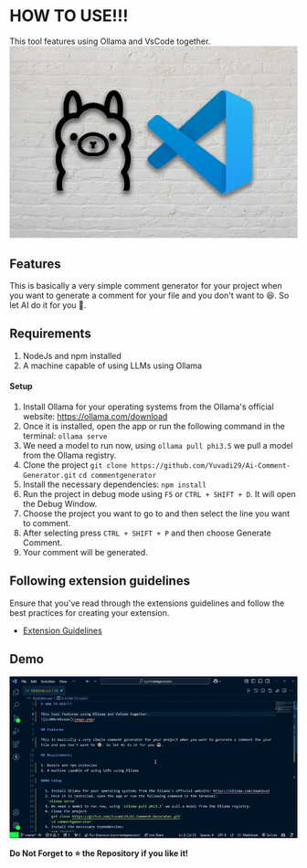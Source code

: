# HOW TO USE!!!

This tool features using Ollama and VsCode together.
![LLAMA+VScode](image.png)

## Features

This is basically a very simple comment generator for your project when you want to generate a comment for your file and you don't want to 😆. So let AI do it for you 🤖.

## Requirements

1. NodeJs and npm installed
2. A machine capable of using LLMs using Ollama  

#### Setup

  1. Install Ollama for your operating systems from the Ollama's official website: https://ollama.com/download
  2. Once it is installed, open the app or run the following command in the terminal:
   `ollama serve`
  3. We need a model to run now, using `ollama pull phi3.5` we pull a model from the Ollama registry.
  4. Clone the project
    `git clone https://github.com/Yuvadi29/Ai-Comment-Generator.git`
    `cd commentgenerator`
  5. Install the necessary dependencies:
    `npm install`
  6. Run the project in debug mode using `F5` or `CTRL + SHIFT + D`. It will open the Debug Window.
  7. Choose the project you want to go to and then select the line you want to comment.
  8. After selecting press `CTRL + SHIFT + P` and then choose Generate Comment.
  9. Your comment will be generated.

## Following extension guidelines

Ensure that you've read through the extensions guidelines and follow the best practices for creating your extension.

* [Extension Guidelines](https://code.visualstudio.com/api/references/extension-guidelines)

## Demo
![Working Demo](demo.gif)

**Do Not Forget to ⭐ the Repository if you like it!**
